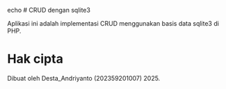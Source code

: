 echo # CRUD dengan sqlite3

Aplikasi ini adalah implementasi CRUD menggunakan basis data sqlite3 di PHP.

# Hak cipta

Dibuat oleh Desta_Andriyanto (202359201007) 2025.